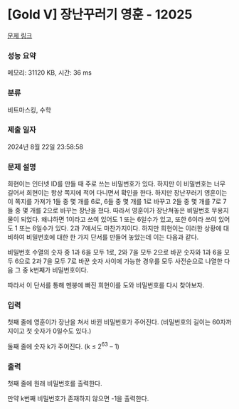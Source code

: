 # [Gold V] 장난꾸러기 영훈 - 12025 

[문제 링크](https://www.acmicpc.net/problem/12025) 

### 성능 요약

메모리: 31120 KB, 시간: 36 ms

### 분류

비트마스킹, 수학

### 제출 일자

2024년 8월 22일 23:58:58

### 문제 설명

<p>희현이는 인터넷 ID를 만들 때 주로 쓰는 비밀번호가 있다. 하지만 이 비밀번호는 너무 길어서 희현이는 항상 쪽지에 적어 다니면서 확인을 한다. 하지만 장난꾸러기 영훈이는 이 쪽지를 가져가 1들 중 몇 개를 6로, 6들 중 몇 개를 1로 바꾸고 2들 중 몇 개를 7로 7들 중 몇 개를 2으로 바꾸는 장난을 쳤다. 따라서 영훈이가 장난쳐놓은 비밀번호 무용지물이 되었다. 왜냐하면 1이라고 쓰여 있어도 1 또는 6일수가 있고, 또한 6이라 쓰여 있어도 1 또는 6일수가 있다. 2과 7에서도 마찬가지이다. 하지만 희현이는 이러한 상황에 대비하여 비밀번호에 대한 한 가지 단서를 만들어 놓았는데 이는 다음과 같다.</p>

<p>비밀번호 수열의 숫자 중 1과 6을 모두 1로, 2와 7을 모두 2으로 바꾼 숫자와 1과 6을 모두 6으로 2과 7을 모두 7로 바꾼 숫자 사이에 가능한 경우를 모두 사전순으로 나열한 다음 그 중 k번째가 비밀번호이다.</p>

<p>따라서 이 단서를 통해 멘붕에 빠진 희현이를 도와 비밀번호를 다시 찾아보자.</p>

### 입력 

 <p>첫째 줄에 영훈이가 장난을 쳐서 바뀐 비밀번호가 주어진다. (비밀번호의 길이는 60자까지이고 첫 숫자가 0일수도 있다.)</p>

<p>둘째 줄에 숫자 k가 주어진다. (k ≤ 2<sup>63</sup> – 1)</p>

### 출력 

 <p>첫째 줄에 원래 비밀번호를 출력한다.</p>

<p>만약 k번째 비밀번호가 존재하지 않으면 -1을 출력한다.</p>

